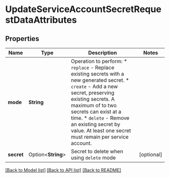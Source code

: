 # UpdateServiceAccountSecretRequestDataAttributes

## Properties

Name | Type | Description | Notes
------------ | ------------- | ------------- | -------------
**mode** | **String** | Operation to perform:   * `replace` - Replace existing secrets with a new generated secret.   * `create` - Add a new secret, preserving existing secrets. A maximum of to two secrets can exist at a time.   * `delete` - Remove an existing secret by value. At least one secret must remain per service account.  | 
**secret** | Option<**String**> | Secret to delete when using `delete` mode | [optional]

[[Back to Model list]](../README.md#documentation-for-models) [[Back to API list]](../README.md#documentation-for-api-endpoints) [[Back to README]](../README.md)


